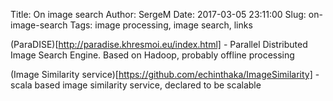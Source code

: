 Title: On image search
Author: SergeM
Date: 2017-03-05 23:11:00
Slug: on-image-search
Tags: image processing, image search, links



(ParaDISE)[http://paradise.khresmoi.eu/index.html] - Parallel Distributed Image Search Engine. Based on Hadoop, probably offline processing

(Image Similarity service)[https://github.com/echinthaka/ImageSimilarity] - scala based image similarity service, declared to be scalable

